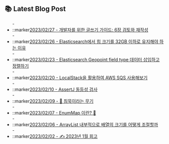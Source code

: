 
## 📚 Latest Blog Post
<ul>
- <li>::marker<a href="https://velog.io/@minkyu__k/%EA%B0%9C%EB%B0%9C%EC%9E%90%EB%A5%BC-%EC%9C%84%ED%95%9C-%EA%B8%80%EC%93%B0%EA%B8%B0-%EA%B0%80%EC%9D%B4%EB%93%9C-6%EC%9E%A5-%EA%B2%80%ED%86%A0%EC%99%80-%EC%9E%AC%EC%9E%91%EC%84%B1" target='_blank'>2023/02/27 - 개발자를 위한 글쓰기 가이드: 6장 검토와 재작성</a></li>- <li>::marker<a href="https://velog.io/@minkyu__k/Elasticsearch%EC%97%90%EC%84%9C-%ED%9E%99-%ED%81%AC%EA%B8%B0%EB%A5%BC-32GB-%EC%9D%B4%ED%95%98%EB%A1%9C-%EC%9C%A0%EC%A7%80%ED%95%B4%EC%95%BC-%ED%95%98%EB%8A%94-%EC%9D%B4%EC%9C%A0" target='_blank'>2023/02/26 - Elasticsearch에서 힙 크기를 32GB 이하로 유지해야 하는 이유</a></li>- <li>::marker<a href="https://velog.io/@minkyu__k/Elasticsearch-Geopoint-field-type-%EB%8D%B0%EC%9D%B4%ED%84%B0-%EC%82%BD%EC%9E%85%ED%95%98%EA%B3%A0-%EC%A0%95%EB%A0%AC%ED%95%98%EA%B8%B0" target='_blank'>2023/02/23 - Elasticsearch Geopoint field type  데이터 삽입하고 정렬하기</a></li>- <li>::marker<a href="https://velog.io/@minkyu__k/LocalStack%EC%9D%84-%ED%99%9C%EC%9A%A9%ED%95%9C-AWS-SQS-%EC%82%AC%EC%9A%A9%ED%95%B4%EB%B3%B4%EA%B8%B0" target='_blank'>2023/02/20 - LocalStack을 활용하여 AWS SQS 사용해보기</a></li>- <li>::marker<a href="https://velog.io/@minkyu__k/jUnit-%EB%8F%99%EC%9D%BC%EC%84%B1-%EA%B2%80%EC%82%AC" target='_blank'>2023/02/10 - AssertJ 동등성 검사</a></li>- <li>::marker<a href="https://velog.io/@minkyu__k/%EC%B9%A8%EB%AC%B5%EC%9D%B4%EB%9D%BC%EB%8A%94-%EB%AC%B4%EA%B8%B0" target='_blank'>2023/02/09 - 📖 침묵이라는 무기</a></li>- <li>::marker<a href="https://velog.io/@minkyu__k/EnumMap-%EC%9D%B4%EB%9E%80" target='_blank'>2023/02/07 - EnumMap 이란? 🤔</a></li>- <li>::marker<a href="https://velog.io/@minkyu__k/ArrayList-%EB%82%B4%EB%B6%80%EC%A0%81%EC%9C%BC%EB%A1%9C-%EB%B0%B0%EC%97%B4%EC%9D%98-%ED%81%AC%EA%B8%B0%EB%A5%BC-%EC%96%B4%EB%96%BB%EA%B2%8C-%EC%A1%B0%EC%A0%88%ED%95%A0%EA%B9%8C" target='_blank'>2023/02/06 - ArrayList 내부적으로 배열의 크기를 어떻게 조절할까</a></li>- <li>::marker<a href="https://velog.io/@minkyu__k/2023%EB%85%84-1%EC%9B%94-%ED%9A%8C%EA%B3%A0" target='_blank'>2023/02/02 - ✍ 2023년 1월 회고</a></li></ul>